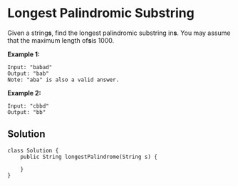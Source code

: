 # Longest Palindromic Substring

Given a string**s**, find the longest palindromic substring in**s**. You may assume that the maximum length of**s**is 1000.

**Example 1:**

```
Input: "babad"
Output: "bab"
Note: "aba" is also a valid answer.
```

**Example 2:**

```
Input: "cbbd"
Output: "bb"
```

## Solution

```
class Solution {
    public String longestPalindrome(String s) {
        
    }
}
```



